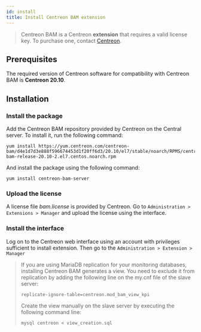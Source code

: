 ```yaml
---
id: install
title: Install Centreon BAM extension
---
```


> Centreon BAM is a Centreon **extension** that requires a valid license key. To
> purchase one, contact
> [Centreon](mailto:sales@centreon.com).

## Prerequisites

The required version of Centreon software for compatibility with Centreon BAM
is **Centreon 20.10**.

## Installation

### Install the package

Add the Centreon BAM repository provided by Centreon on the Central server. To install it, run the following command:

``` shell
yum install https://yum.centreon.com/centreon-bam/d4e1d7d3e888f596674453d1f20ff6d3/20.10/el7/stable/noarch/RPMS/centreon-bam-release-20.10-2.el7.centos.noarch.rpm
```

And install the package using the following command:

``` shell
yum install centreon-bam-server
```

### Upload the license

A license file *bam.license* is provided by Centreon. Go to
`Administration > Extensions > Manager` and upload the license
using the interface.

### Install the interface

Log on to the Centreon web interface using an account with privileges
sufficient to install extension. Then go to the
`Administration > Extension > Manager`

> If you are using MariaDB replication for your monitoring databases,
> installing Centreon BAM generates a view. You need to exclude it from
> replication by adding the following line on the my.cnf file of the
> slave server:
>
> ``` text
> replicate-ignore-table=centreon.mod_bam_view_kpi
> ```
>
> Create the view manually on the slave server by executing the
> following command line:
>
> ``` shell
> mysql centreon < view_creation.sql
> ```
